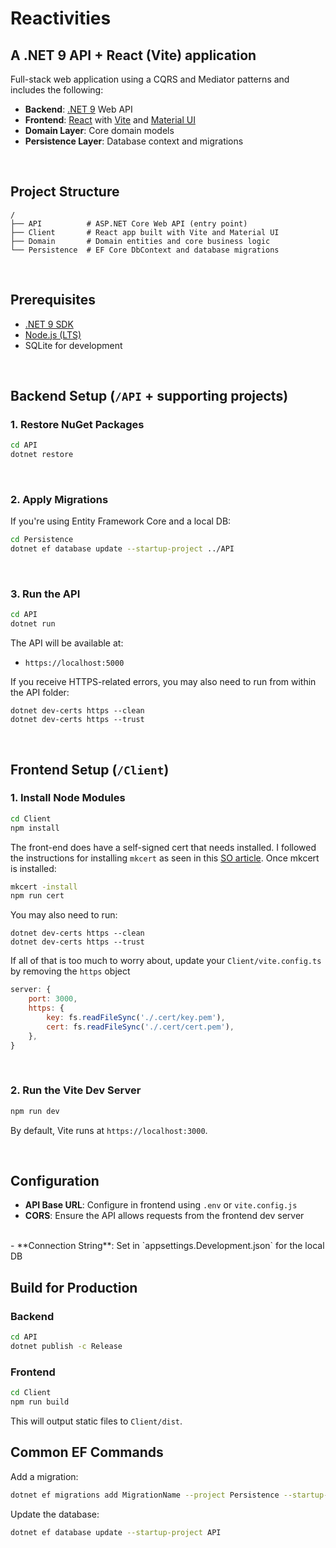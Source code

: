 # Reactivities
## A .NET 9 API + React (Vite) application

Full-stack web application using a CQRS and Mediator patterns and includes the following:

- **Backend**: [.NET 9](https://dotnet.microsoft.com/en-us/) Web API
- **Frontend**: [React](https://react.dev) with [Vite](https://vite.dev) and [Material UI](https://mui.com)
- **Domain Layer**: Core domain models
- **Persistence Layer**: Database context and migrations

<br />

## Project Structure

```
/
├── API          # ASP.NET Core Web API (entry point)
├── Client       # React app built with Vite and Material UI
├── Domain       # Domain entities and core business logic
└── Persistence  # EF Core DbContext and database migrations
```

<br />

## Prerequisites

- [.NET 9 SDK](https://dotnet.microsoft.com/download)
- [Node.js (LTS)](https://nodejs.org/)
- SQLite for development

<br />

## Backend Setup (`/API` + supporting projects)

### 1. Restore NuGet Packages

```bash
cd API
dotnet restore
```
<br />

### 2. Apply Migrations

If you're using Entity Framework Core and a local DB:

```bash
cd Persistence
dotnet ef database update --startup-project ../API
```
<br />

### 3. Run the API

```bash
cd API
dotnet run
```


The API will be available at:

- `https://localhost:5000`

If you receive HTTPS-related errors, you may also need to run from within the API folder:
```
dotnet dev-certs https --clean
dotnet dev-certs https --trust
```

<br />

## Frontend Setup (`/Client`)

### 1. Install Node Modules

```bash
cd Client
npm install
```

The front-end does have a self-signed cert that needs installed. I followed the instructions for installing `mkcert` as seen in this [SO article](https://stackoverflow.com/a/69743888). Once mkcert is installed:
```bash
mkcert -install
npm run cert
```

You may also need to run:
```
dotnet dev-certs https --clean
dotnet dev-certs https --trust
```

If all of that is too much to worry about, update your `Client/vite.config.ts` by removing the `https` object

```js
server: {
	port: 3000,
	https: {
		key: fs.readFileSync('./.cert/key.pem'),
		cert: fs.readFileSync('./.cert/cert.pem'),
	},
}
```
<br />

### 2. Run the Vite Dev Server

```bash
npm run dev
```
By default, Vite runs at `https://localhost:3000`.

<br />

## Configuration

- **API Base URL**: Configure in frontend using `.env` or `vite.config.js`
- **CORS**: Ensure the API allows requests from the frontend dev server
<br />
- **Connection String**: Set in `appsettings.Development.json` for the local DB

<br />

## Build for Production

### Backend

```bash
cd API
dotnet publish -c Release
```

### Frontend

```bash
cd Client
npm run build
```

This will output static files to `Client/dist`.


## Common EF Commands

Add a migration:

```bash
dotnet ef migrations add MigrationName --project Persistence --startup-project API
```

Update the database:

```bash
dotnet ef database update --startup-project API
```
